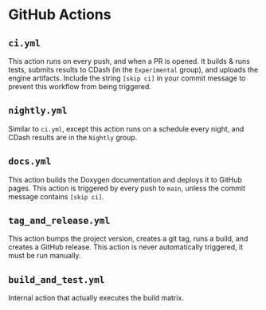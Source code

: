 # GitHub Actions

## `ci.yml`

This action runs on every push, and when a PR is opened. It builds & runs tests, submits results to CDash (in the `Experimental` group), and uploads the engine artifacts. Include the string `[skip ci]` in your commit message to prevent this workflow from being triggered.

## `nightly.yml`

Similar to `ci.yml`, except this action runs on a schedule every night, and CDash results are in the `Nightly` group.

## `docs.yml`

This action builds the Doxygen documentation and deploys it to GitHub pages. This action is triggered by every push to `main`, unless the commit message contains `[skip ci]`.

## `tag_and_release.yml`

This action bumps the project version, creates a git tag, runs a build, and creates a GitHub release. This action is never automatically triggered, it must be run manually.

## `build_and_test.yml`

Internal action that actually executes the build matrix.
